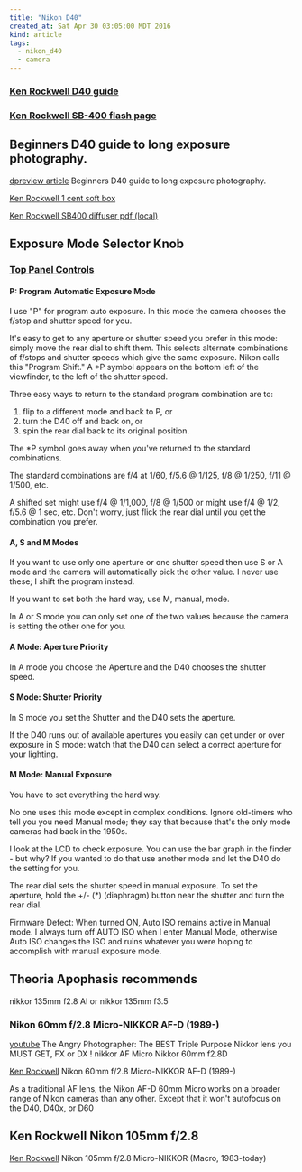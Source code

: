 ```yaml
---
title: "Nikon D40"
created_at: Sat Apr 30 03:05:00 MDT 2016
kind: article
tags:
  - nikon_d40
  - camera
---
```



### <a href="http://kenrockwell.com/nikon/d40/users-guide/index.htm" target="_blank">Ken Rockwell D40 guide</a>

### <a href="http://www.kenrockwell.com/nikon/sb400.htm" target="_blank">Ken Rockwell SB-400 flash page</a>

## Beginners D40 guide to long exposure photography. 

<a href="http://www.dpreview.com/forums/post/30371910" target="_blank">dpreview article</a> Beginners D40 guide to long exposure photography. 

<a href="http://www.kenrockwell.com/nikon/sb400.htm#card" target="_blank">Ken Rockwell 1 cent soft box</a>



<a href="/assets/pdf/sb-400-diffuser.pdf" target="_blank">Ken Rockwell SB400 diffuser pdf (local)</a>

## Exposure Mode Selector Knob

### <a href="http://www.kenrockwell.com/nikon/d40/users-guide/controls.htm" target="_blank">Top Panel Controls</a>

#### P: Program Automatic Exposure Mode

I use "P" for program auto exposure. In this mode the camera chooses
the f/stop and shutter speed for you.

It's easy to get to any aperture or shutter speed you prefer in
this mode: simply move the rear dial to shift them. This selects
alternate combinations of f/stops and shutter speeds which give the same
exposure. Nikon calls this "Program Shift." A *P symbol appears on the
bottom left of the viewfinder, to the left of the shutter speed.

Three easy ways to return to the standard program combination are to:

<ol>
  <li>flip to a different mode and back to P, or</li>
  <li>turn the D40 off and back on, or</li>
  <li>spin the rear dial back to its original position.</li>
</ol>

The *P symbol goes away when you've returned to the standard combinations.

The standard combinations are f/4 at 1/60, f/5.6 @ 1/125, f/8 @ 1/250,
f/11 @ 1/500, etc.

A shifted set might use f/4 @ 1/1,000, f/8 @ 1/500 or might use f/4 @
1/2, f/5.6 @ 1 sec, etc. Don't worry, just flick the rear dial until
you get the combination you prefer.

#### A, S and M Modes

If you want to use only one aperture or one shutter speed then use S or
A mode and the camera will automatically pick the other value. I never
use these; I shift the program instead.

If you want to set both the hard way, use M, manual, mode.

In A or S mode you can only set one of the two values because the camera
is setting the other one for you.

#### A Mode: Aperture Priority

In A mode you choose the Aperture and the D40 chooses the shutter speed.

#### S Mode: Shutter Priority

In S mode you set the Shutter and the D40 sets the aperture.

If the D40 runs out of available apertures you easily can get under or
over exposure in S mode: watch that the D40 can select a correct aperture
for your lighting.

#### M Mode: Manual Exposure

You have to set everything the hard way.

No one uses this mode except in complex conditions. Ignore old-timers
who tell you you need Manual mode; they say that because that's the only
mode cameras had back in the 1950s.

I look at the LCD to check exposure. You can use the bar graph in the
finder - but why? If you wanted to do that use another mode and let the
D40 do the setting for you.

The rear dial sets the shutter speed in manual exposure. To set the
aperture, hold the +/- (*) (diaphragm) button near the shutter and turn
the rear dial.

Firmware Defect: When turned ON, Auto ISO remains active in Manual mode. I
always turn off AUTO ISO when I enter Manual Mode, otherwise Auto ISO
changes the ISO and ruins whatever you were hoping to accomplish with
manual exposure mode.

## Theoria Apophasis recommends

nikkor 135mm f2.8 AI
or
nikkor 135mm f3.5

### Nikon 60mm f/2.8 Micro-NIKKOR AF-D (1989-) 

<a href="https://www.youtube.com/watch?v=mLOQV22xHt4" target="_blank">youtube</a>
The Angry Photographer: The BEST Triple Purpose Nikkor lens you MUST GET, FX or DX ! 
nikkor AF Micro Nikkor 60mm 
f2.8D

<a href="http://www.kenrockwell.com/nikon/60mm-afd.htm" target="_blank">Ken Rockwell</a>
Nikon 60mm f/2.8 Micro-NIKKOR AF-D (1989-) 

As a traditional AF lens, the Nikon AF-D 60mm Micro works on a broader
range of Nikon cameras than any other. Except that it won't autofocus
on the D40, D40x, or D60

## Ken Rockwell Nikon 105mm f/2.8

<a href="http://www.kenrockwell.com/nikon/105mm-f28.htm" target="_blank">Ken Rockwell</a>
Nikon 105mm f/2.8
Micro-NIKKOR (Macro, 1983-today)

<!--
html boilerplate
<a href="" target="_blank"></a>
<img src="" width="400px">
<ul>
  <li></li>
</ul>
<pre>
</pre>
<pre><code>
</code></pre>
-->
